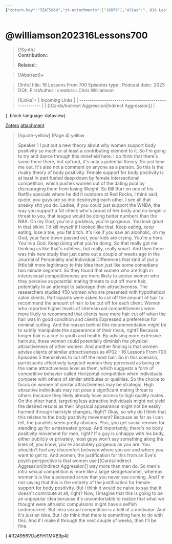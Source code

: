 ```yaml
---
{"zotero-key":"3ZATSN6U","zt-attachments":["16079"],"alias":", @16 Lessons From 700 Episodes","keywords":[],"FirstAuthor":"[[ Chris Williamson]]","tags":["source/podcast"],"dg-publish":true,"permalink":"/sources/podcasts/williamson202316-lessons700/","dgPassFrontmatter":true}
---
```


# @williamson202316Lessons700

>[!Synth]  
>**Contribution**::  
>  
>**Related**:: 
>  

> [!Abstract]+
> 

> [!Info]
> title: 16 Lessons From 700 Episodes
> type:: Podcast
> date:: 2023
> DOI:: 
> FirstAuthor:: 
> creators:: Chris Williamson

> [!Links]+
>  | Incoming Links                                        |
> | ----------------------------------------------------- |
> | [[Cards/Indirect Aggression\|Indirect Aggression]] |
> 
{ .block-language-dataview}


[Zotero](zotero://select/library/items/3ZATSN6U) [attachment](<file:///Users/nathanmaxwell/Zotero/storage/6FHTMXB9/Williamson%20-%202023%20-%2016%20Lessons%20From%20700%20Episodes.pdf>)

> [!quote-yellow] (Page 4) yellow
> 
> Speaker 1 I put out a new theory about why women support body positivity so much or at least a contributing element to it. So I'm going to try and dance through this minefield here. I do think that there's some there there, but upfront, it's only a potential theory. So just hear me out. It's also not a comment on anyone as a person. So this is the rivalry theory of body positivity. Female support for body positivity is at least in part fueled deep down by female intersectional competition, which pushes women out of the dating pool by discouraging them from losing Weight. So Bill Burr on one of his Netflix specials where he did it outdoors at Red Rocks, I think said, quote, you guys are so into destroying each other. I see all that sneaky shit you do. Ladies, if you could just support the WNBA, the way you support a fat check who's proud of her body and no longer a threat to you, that league would be doing better numbers than the NBA. Oh my God, you're a goddess, you're gorgeous. You look great in that bikini. I'd kill myself if I looked like that. Keep eating, keep eating, lose a toe, you fat bitch. It's like if you saw an alcoholic, oh my God, your face down passed out, your kids are crying. You're a hero. You're a God. Keep doing what you're doing. So that really got me thinking as like that's ruthless, but really, really smart. And then there was this new study that just came out a couple of weeks ago in the Journal of Personality and Individual Differences that kind of put a little bit more legitimacy to this Idea than just like some comedians two minute segment. So they found that women who are high in interesexual competitiveness are more likely to advise women who they perceive as potential mating threats to cut off more hair, potentially In an attempt to sabotage their attractiveness. The researchers studied 450 women who are presented with hypothetical salon clients. Participants were asked to cut off the amount of hair to recommend the amount of hair to be cut off for each client. Women who reported higher levels of interesexual competitiveness were more likely to recommend that clients have more hair cut off when the hair was in good condition and clients Expressed a preference for minimal cutting. And the reason behind this recommendation might be to subtly manipulate the appearance of their rivals, right? Because longer hair is a cue to youth and health. By advising more extensive haircuts, these women could potentially diminish the physical attractiveness of other women. And another finding is that women advise clients of similar attractiveness as #702  16 Lessons From 700 Episodes  5 themselves to cut off the most hair. So in this scenario, participants effectively targeted women they perceived as being on the same attractiveness level as them, which suggests a form of competitive behavior called Horizontal competition when individuals compete with others of similar attributes or qualities. So the choice to focus on women of similar attractiveness may be strategic. High attractive individuals may not pose a significant mating threat to others because they likely already have access to high quality mates. On the other hand, targeting less attractive individuals might not yield the desired results as their physical appearance might not be easily harmed through hairstyle changes, Right? Okay, so why do I think that this relates to the body positivity movement? Because as far as I can tell, the parallels seem pretty obvious. Plus, you get social renown for standing up for a mistreated group. And importantly, there's no body positivity movement for men, right? If a guy is unhappy with his body, either publicly or privately, most guys won't say something along the lines of, you know, you're absolutely gorgeous as you are. You shouldn't feel any discomfort between where you are and where you want to get to. And women, the justification for this from an Eve's psych perspective is that women use [[Cards/Indirect Aggression\|Indirect Aggression]] way more than men do. So men's intra sexual competition is more like a large sledgehammer, whereas women's is like a poisoned arrow that you never see coming. And I'm not saying that this is the entirety of the justification for female support for body positivity. But I think it would be naive to say that it doesn't contribute at all, right? Now, I imagine that this is going to be an unpopular idea because it's uncomfortable to realize that what we thought were altruistic compulsions might have a selfish undercurrent. But intra sexual competition is a hell of a motivator. And it's just an idea. But I do think that there is something here to do with this. And if I make it through the next couple of weeks, then I'll be fine.
>
{ #R24956VDa6FHTMXB9p4}

